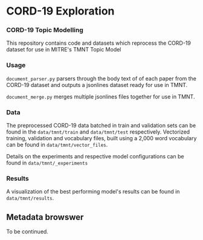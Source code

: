 # CORD-19 Exploration 

### CORD-19 Topic Modelling 

This repository contains code and datasets which reprocess the CORD-19 dataset for use in MITRE's TMNT Topic Model

### Usage

`document_parser.py` parsers through the body text of of each paper from the CORD-19 dataset and outputs a jsonlines 
dataset ready for use in TMNT.

`document_merge.py` merges multiple jsonlines files together for use in TMNT. 

### Data

The preprocessed CORD-19 data batched in train and validation sets can be found in the `data/tmnt/train` and `data/tmnt/test`
respectively. Vectorized training, validation and vocabulary files, built using a 2,000 word vocabulary can be found in `data/tmnt/vector_files`.

Details on the experiments and respective model configurations can be found in `data/tmnt/_experiments`

### Results

A visualization of the best performing model's results can be found in `data/tmnt/results`.

## Metadata browswer 

To be continued.
